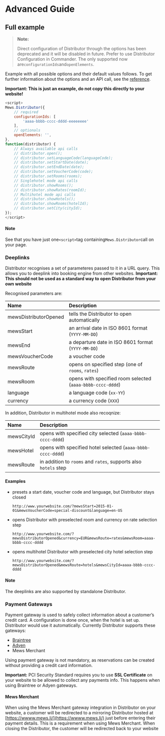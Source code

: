# Advanced Guide

## Full example

> **Note:**
>
> Direct configuration of Distributor through the options has been deprecated and it will be disabled in future. Prefer to use Distributor Configuration in Commander. The only supported now are`configurationIds`and`openElements`.

Example with all possible options and their default values follows. To get further information about the options and an API call, see the [reference](reference.md).

**Important: This is just an example, do not copy this directly to your website!**

```javascript
<script>
Mews.Distributor({
    // required
    configurationIds: [
        'aaaa-bbbb-cccc-dddd-eeeeeeee'
    ],
    // optionals
    openElements: '',
},
function(distributor) {
    // Always available api calls
    // distributor.open();
    // distributor.setLanguageCode(languageCode);
    // distributor.setStartDate(date);
    // distributor.setEndDate(date);
    // distributor.setVoucherCode(code);
    // distributor.setRooms(rooms);
    // Singlehotel mode api calls
    // distributor.showRooms();
    // distributor.showRates(roomId);
    // Multihotel mode api calls
    // distributor.showHotels();
    // distributor.showRooms(hotelId);
    // distributor.setCity(cityId);
});
</script>
```

#### Note  <a id="note-1"></a>

See that you have just one`<script>`tag containing`Mews.Distributor`call on your page.

### Deeplinks  <a id="deeplinks"></a>

Distributor recognises a set of parameteres passed to it in a URL query. This allows you to deeplink into booking engine from other websites. **Important: This should not be used as a standard way to open Distributor from your own website**

Recognised parameters are:

| Name | Description |
| :--- | :--- |
| mewsDistributorOpened | tells the Distributor to open automatically |
| mewsStart | an arrival date in ISO 8601 format \(`YYYY-MM-DD`\) |
| mewsEnd | a departure date in ISO 8601 format \(`YYYY-MM-DD`\) |
| mewsVoucherCode | a voucher code |
| mewsRoute | opens on specified step \(one of `rooms`, `rates`\) |
| mewsRoom | opens with specified room selected \(`aaaa-bbbb-cccc-dddd`\) |
| language | a language code \(`xx-YY`\) |
| currency | a currency code \(`XXX`\) |

In addition, Distributor in multihotel mode also recoqnize:

| Name | Description |
| :--- | :--- |
| mewsCityId | opens with specified city selected \(`aaaa-bbbb-cccc-dddd`\) |
| mewsHotel | opens with specified hotel selected \(`aaaa-bbbb-cccc-dddd`\) |
| mewsRoute | in addition to `rooms` and `rates`, supports also `hotels` step |

#### Examples  <a id="examples"></a>

* presets a start date, voucher code and language, but Distributor stays closed

  ```text
  http://www.yourwebsite.com/?mewsStart=2015-01-01&mewsVoucherCode=special-discount&language=en-US
  ```

* opens Distributor with preselected room and currency on rate selection step

  ```text
  http://www.yourwebsite.com/?mewsDistributorOpened&currency=EUR&mewsRoute=rates&mewsRoom=aaaa-bbbb-cccc-dddd
  ```

* opens multihotel Distributor with preselected city hotel selection step

  ```text
  http://www.yourwebsite.com/?mewsDistributorOpened&mewsRoute=hotels&mewsCityId=aaaa-bbbb-cccc-dddd
  ```

#### Note  <a id="note-2"></a>

The deeplinks are also supported by standalone Distributor.

### Payment Gateways  <a id="payment-gateways"></a>

Payment gateway is used to safely collect information about a customer’s credit card. A configuration is done once, when the hotel is set up. Distributor would use it automatically. Currently Distributor supports these gateways:

* [Braintree](https://www.braintreepayments.com/)
* [Adyen](https://www.adyen.com/home)
* Mews Merchant

Using payment gateway is not mandatory, as reservations can be created without providing a credit card information.

**Important:** PCI Security Standard requires you to use **SSL Certificate** on your website to be allowed to collect any payments info. This happens when using Braintree or Adyen gateways.

#### Mews Merchant  <a id="mews-merchant"></a>

When using the Mews Merchant gateway integration in Distributor on your website, a customer will be redirected to a mirroring Distributor hosted at [https://wwww.mews.li/](https://wwww.mews.li/) just before entering their payment details. This is a requirement when using Mews Merchant. When closing the Distributor, the customer will be redirected back to your website

